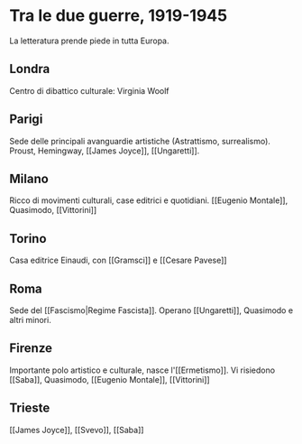 # Tra le due guerre, 1919-1945

La letteratura prende piede in tutta Europa. 
## Londra
Centro di dibattico culturale: Virginia Woolf
## Parigi
Sede delle principali avanguardie artistiche (Astrattismo, surrealismo). 
Proust, Hemingway, [[James Joyce]], [[Ungaretti]]. 
## Milano
Ricco di movimenti culturali, case editrici e quotidiani. 
[[Eugenio Montale]], Quasimodo, [[Vittorini]]
## Torino 
Casa editrice Einaudi, con [[Gramsci]] e [[Cesare Pavese]]
## Roma
Sede del [[Fascismo|Regime Fascista]]. Operano [[Ungaretti]], Quasimodo e altri minori. 
## Firenze
Importante polo artistico e culturale, nasce l'[[Ermetismo]]. Vi risiedono [[Saba]], Quasimodo, [[Eugenio Montale]], [[Vittorini]]
## Trieste 
[[James Joyce]], [[Svevo]], [[Saba]]